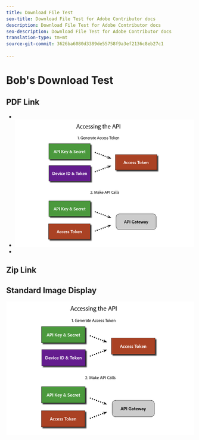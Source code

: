```yaml
---
title: Download File Test
seo-title: Download File Test for Adobe Contributor docs
description: Download File Test for Adobe Contributor docs
seo-description: Download File Test for Adobe Contributor docs
translation-type: tm+mt
source-git-commit: 3626ba6080d3389de55758f9a3ef2136c8eb27c1

---
```


# Bob&#39;s Download Test

## PDF Link

[](assets/Publish_Workflow.pdf)[](assets/redirects.csv)

[](assets/Publish_Workflow.pdf)

* [](assets/Publish_Workflow.pdf)
* ![](assets/access_api.png)
* [](assets/test-images.zip)

## Zip Link

[](assets/foobar.zip)

## Standard Image Display

![](/help/testing/assets/access_api.png)
